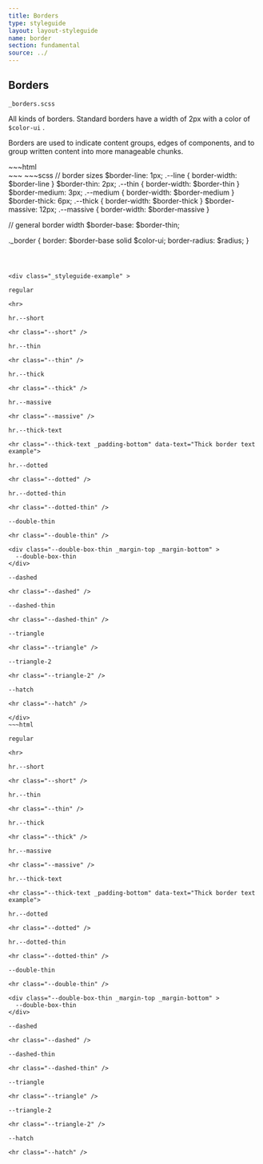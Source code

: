 ```yaml
---
title: Borders
type: styleguide
layout: layout-styleguide
name: border
section: fundamental
source: ../
---
```



<main markdown="1">

## Borders

`_borders.scss`

All kinds of borders. Standard borders have a width of 2px with a color of `$color-ui` .

Borders are used to indicate content groups, edges of components, and to group written content into more manageable chunks.

<div class="_styleguide-example">
  <div class="_grid-five">
    <div class="_box --p4 _border --line _color-border-main _color-bg-white">
    </div>
    <div class="_box --p4 _border --thin _color-border-main _color-bg-white">
    </div>
    <div class="_box --p4 _border --base _color-border-main _color-bg-white">
    </div>
    <div class="_box --p4 _border --thick _color-border-main _color-bg-white">
    </div>
    <div class="_box --p4 _border --massive _color-border-main _color-bg-white">
    </div>
  </div>
</div>
~~~html
<div class="_grid-five">
  <div class="_box --p4 _border --line _color-bg-white">
  </div>
  <div class="_box --p4 _border --thin _color-bg-white">
  </div>
  <div class="_box --p4 _border --base _color-bg-white">
  </div>
  <div class="_box --p4 _border --thick _color-bg-white">
  </div>
  <div class="_box --p4 _border --massive _color-bg-white">
  </div>
</div>
~~~
~~~scss
// border sizes
$border-line: 1px;      .--line { border-width: $border-line }
$border-thin: 2px;      .--thin { border-width: $border-thin }
$border-medium: 3px;    .--medium { border-width: $border-medium }
$border-thick: 6px;     .--thick { border-width: $border-thick }
$border-massive: 12px;  .--massive { border-width: $border-massive }

// general border width
$border-base: $border-thin;

._border {
  border: $border-base solid $color-ui;
  border-radius: $radius;
}
~~~



<div class="_styleguide-example" >
  
regular

<hr>

hr.--short

<hr class="--short" />

hr.--thin

<hr class="--thin" />

hr.--thick

<hr class="--thick" />

hr.--massive

<hr class="--massive" />

hr.--thick-text

<hr class="--thick-text _padding-bottom" data-text="Thick border text example">

hr.--dotted

<hr class="--dotted" />

hr.--dotted-thin

<hr class="--dotted-thin" />

--double-thin

<hr class="--double-thin" />

<div class="--double-box-thin _margin-top _margin-bottom" >
  --double-box-thin
</div>

--dashed

<hr class="--dashed" />

--dashed-thin

<hr class="--dashed-thin" />

--triangle

<hr class="--triangle" />

--triangle-2

<hr class="--triangle-2" />

--hatch

<hr class="--hatch" />

</div>
~~~html

regular

<hr>

hr.--short

<hr class="--short" />

hr.--thin

<hr class="--thin" />

hr.--thick

<hr class="--thick" />

hr.--massive

<hr class="--massive" />

hr.--thick-text

<hr class="--thick-text _padding-bottom" data-text="Thick border text example">

hr.--dotted

<hr class="--dotted" />

hr.--dotted-thin

<hr class="--dotted-thin" />

--double-thin

<hr class="--double-thin" />

<div class="--double-box-thin _margin-top _margin-bottom" >
  --double-box-thin
</div>

--dashed

<hr class="--dashed" />

--dashed-thin

<hr class="--dashed-thin" />

--triangle

<hr class="--triangle" />

--triangle-2

<hr class="--triangle-2" />

--hatch

<hr class="--hatch" />
~~~

</main>


